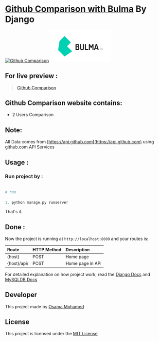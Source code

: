 # [Github Comparison with Bulma](https://github-compare-osama-mohamed.herokuapp.com) By Django

[<img src="https://www.djangoproject.com/s/img/logos/django-logo-negative.png" width="200" title="Github Comparison" >](https://github-compare-osama-mohamed.herokuapp.com)
[<img src="https://raw.githubusercontent.com/jgthms/bulma/master/docs/images/bulma-banner.png" width="200" title="Github Comparison" >](https://github-compare-osama-mohamed.herokuapp.com)


## For live preview :
> [Github Comparison](https://github-compare-osama-mohamed.herokuapp.com)


## Github Comparison website contains:
* 2 Users Comparison

## Note:
All Data comes from [https://api.github.com](https://api.github.com) using github.com API Services


## Usage :
### Run project by :

``` python

# run 

1. python manage.py runserver

```

That's it.

## Done :

Now the project is running at `http://localhost:8000` and your routes is:


| Route                                                      | HTTP Method 	   | Description                           	      |
|:-----------------------------------------------------------|:----------------|:---------------------------------------------|
| {host}       	                                             | POST      	     | Home page                                    |
| {host}/api/  	                                             | POST      	     | Home page in API                             |


For detailed explanation on how project work, read the [Django Docs](https://docs.djangoproject.com/en/1.11/) and [MySQLDB Docs](https://dev.mysql.com/doc/)

## Developer
This project made by [Osama Mohamed](https://www.facebook.com/osama.mohamed.ms)

## License
This project is licensed under the [MIT License](https://opensource.org/licenses/MIT)
